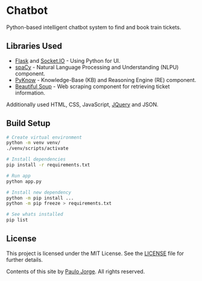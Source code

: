 # Chatbot

Python-based intelligent chatbot system to find and book train tickets.

## Libraries Used

- [Flask](http://flask.pocoo.org/) and [Socket.IO](https://socket.io/) - Using Python for UI.
- [spaCy](https://spacy.io/) - Natural Language Processing and Understanding (NLPU) component.
- [PyKnow](https://pyknow.readthedocs.io/en/stable/) - Knowledge-Base (KB) and Reasoning Engine (RE) component.
- [Beautiful Soup](https://www.crummy.com/software/BeautifulSoup/bs4/doc/) - Web scraping component for retrieving ticket information.

Additionally used HTML, CSS, JavaScript, [JQuery](https://jquery.com/) and JSON.

## Build Setup

``` bash
# Create virtual environment
python -m venv venv/
./venv/scripts/activate

# Install dependencies
pip install -r requirements.txt

# Run app
python app.py

# Install new dependency
python -m pip install ...
python -m pip freeze > requirements.txt

# See whats installed
pip list

```

## License

This project is licensed under the MIT License. See the [LICENSE](LICENSE) file for further details.

Contents of this site by [Paulo Jorge](http://www.bypaulo.design/). All rights reserved.
